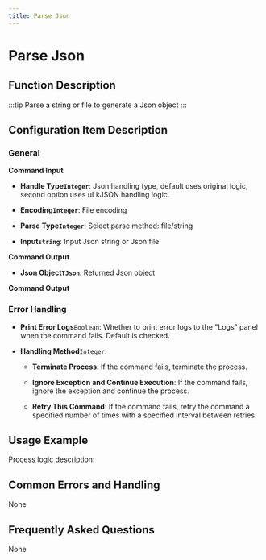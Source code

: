 ```yaml
---
title: Parse Json
---
```


# Parse Json

## Function Description

:::tip 
Parse a string or file to generate a Json object
:::

## Configuration Item Description

### General

**Command Input**

- **Handle Type`Integer`**: Json handling type, default uses original logic, second option uses uLkJSON handling logic.

- **Encoding`Integer`**: File encoding

- **Parse Type`Integer`**: Select parse method: file/string

- **Input`string`**: Input Json string or Json file


**Command Output**

- **Json Object`TJson`**: Returned Json object


**Command Output**

### Error Handling

- **Print Error Logs**`Boolean`: Whether to print error logs to the "Logs" panel when the command fails. Default is checked. 

- **Handling Method**`Integer`:

    - **Terminate Process**: If the command fails, terminate the process.

    - **Ignore Exception and Continue Execution**: If the command fails, ignore the exception and continue the process.

    - **Retry This Command**: If the command fails, retry the command a specified number of times with a specified interval between retries.

## Usage Example

Process logic description:

## Common Errors and Handling

None

## Frequently Asked Questions

None

